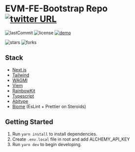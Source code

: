 # EVM-FE-Bootstrap Repo [![twitter URL](https://img.shields.io/twitter/url/https/twitter.com/seranged.svg?style=social&label=Follow%20%40seranged)](https://twitter.com/seranged)

![lastCommit](https://img.shields.io/github/last-commit/seranged/evm-fe-bootstrap?style=for-the-badge)
![license](https://img.shields.io/github/license/seranged/evm-fe-bootstrap?style=for-the-badge)
[![demo](https://img.shields.io/badge/Demo_Page-Click-success?style=for-the-badge)](https://www.seranged.com/)

![stars](https://img.shields.io/github/stars/seranged/evm-fe-bootstrap?style=social)
![forks](https://img.shields.io/github/forks/seranged/evm-fe-bootstrap?style=social)

## Stack

- [Next.js](https://github.com/vercel/next.js)
- [Tailwind](https://github.com/tailwindlabs/tailwindcss)
- [WAGMI](https://github.com/wagmi-dev/wagmi)
- [Viem](https://github.com/wagmi-dev/viem)
- [RainbowKit](https://github.com/rainbow-me/rainbowkit)
- [Typescript](https://github.com/microsoft/TypeScript)
- [Abitype](https://github.com/wagmi-dev/abitype)
- [Biome](https://biomejs.dev/) (EsLint + Prettier on Steroids)

## Getting Started

1. Run `yarn install` to install dependencies.
2. Create `.env.local` file in root and add ALCHEMY_API_KEY
3. Run `yarn dev` to begin developing.
